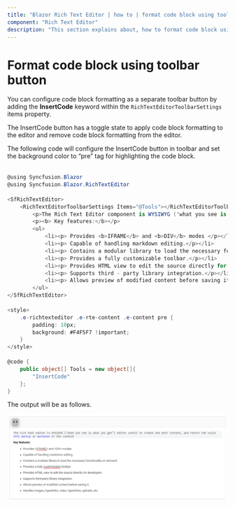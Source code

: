 ```yaml
---
title: "Blazor Rich Text Editor | how to | format code block using toolbar button"
component: "Rich Text Editor"
description: "This section explains about, how to format code block using toolbar button click in Blazor Rich Text Editor component."
---
```


# Format code block using toolbar button

You can configure code block formatting as a separate toolbar button by adding the **InsertCode** keyword within the `RichTextEditorToolbarSettings` items property.

The InsertCode button has a toggle state to apply code block formatting to the editor and remove code block formatting from the editor.

The following code will configure the InsertCode button in toolbar and set the background color to “pre” tag for highlighting the code block.

```csharp

@using Syncfusion.Blazor
@using Syncfusion.Blazor.RichTextEditor

<SfRichTextEditor>
    <RichTextEditorToolbarSettings Items="@Tools"></RichTextEditorToolbarSettings>
        <p>The Rich Text Editor component is WYSIWYG ('what you see is what you get') editor that provides the best user experience to create and update the content. Users can format their content using standard toolbar commands.</p>
        <p><b> Key features:</b></p>
        <ul>
            <li><p> Provides <b>IFRAME</b> and <b>DIV</b> modes </p></li>
            <li><p> Capable of handling markdown editing.</p></li>
            <li><p> Contains a modular library to load the necessary functionality on demand.</p></li>
            <li><p> Provides a fully customizable toolbar.</p></li>
            <li><p> Provides HTML view to edit the source directly for developers.</p></li>
            <li><p> Supports third - party library integration.</p></li>
            <li><p> Allows preview of modified content before saving it.</p></li>
        </ul>
</SfRichTextEditor>

<style>
    .e-richtexteditor .e-rte-content .e-content pre {
        padding: 10px;
        background: #F4F5F7 !important;
    }
</style>

@code {
    public object[] Tools = new object[]{
        "InsertCode"
    };
}

```

The output will be as follows.

![Format Code Block](../images/richtexteditor-format-code.png)